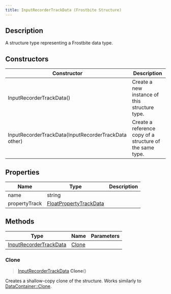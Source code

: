 ```yaml
---
title: InputRecorderTrackData (Frostbite Structure)
---
```

## Description

A structure type representing a Frostbite data type.

## Constructors

| Constructor                                          | Description                                              |
| ---------------------------------------------------- | -------------------------------------------------------- |
| InputRecorderTrackData()                             | Create a new instance of this structure type.            |
| InputRecorderTrackData(InputRecorderTrackData other) | Create a reference copy of a structure of the same type. |

## Properties

| Name          | Type                                             | Description |
| ------------- | ------------------------------------------------ | ----------- |
| name          | string                                           |             |
| propertyTrack | [FloatPropertyTrackData](FloatPropertyTrackData) |             |

## Methods

| Type                                             | Name            | Parameters |
| ------------------------------------------------ | --------------- | ---------- |
| [InputRecorderTrackData](InputRecorderTrackData) | [Clone](#clone) |            |

### Clone

> [InputRecorderTrackData](InputRecorderTrackData) **Clone**()

Creates a shallow-copy clone of the structure. Works similarly to [DataContainer::Clone](/vext/ref/cls/shr/datacontainer#clone).
